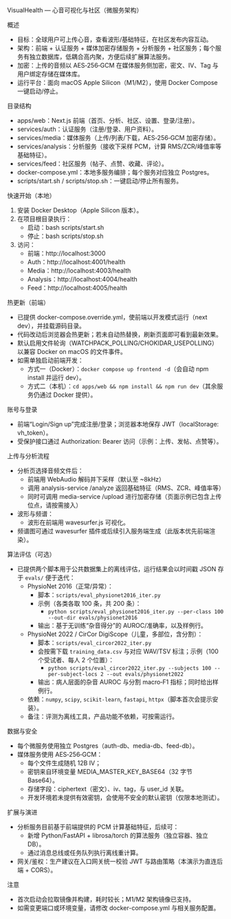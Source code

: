 VisualHealth — 心音可视化与社区（微服务架构）

概述
- 目标：全球用户可上传心音，查看波形/基础特征，在社区发布内容互动。
- 架构：前端 + 认证服务 + 媒体加密存储服务 + 分析服务 + 社区服务；每个服务有独立数据库，低耦合高内聚，方便后续扩展算法服务。
- 加密：上传的音频以 AES‑256‑GCM 在媒体服务侧加密，密文、IV、Tag 与用户绑定存储在媒体库。
- 运行平台：面向 macOS Apple Silicon（M1/M2），使用 Docker Compose 一键启动/停止。

目录结构
- apps/web：Next.js 前端（首页、分析、社区、设置、登录/注册）。
- services/auth：认证服务（注册/登录、用户资料）。
- services/media：媒体服务（上传/列表/下载，AES‑256‑GCM 加密存储）。
- services/analysis：分析服务（接收下采样 PCM，计算 RMS/ZCR/峰值率等基础特征）。
- services/feed：社区服务（帖子、点赞、收藏、评论）。
- docker-compose.yml：本地多服务编排；每个服务对应独立 Postgres。
- scripts/start.sh / scripts/stop.sh：一键启动/停止所有服务。

快速开始（本地）
1) 安装 Docker Desktop（Apple Silicon 版本）。
2) 在项目根目录执行：
   - 启动：bash scripts/start.sh
   - 停止：bash scripts/stop.sh
3) 访问：
   - 前端：http://localhost:3000
   - Auth：http://localhost:4001/health
   - Media：http://localhost:4003/health
   - Analysis：http://localhost:4004/health
   - Feed：http://localhost:4005/health

热更新（前端）
- 已提供 docker-compose.override.yml，使前端以开发模式运行（next dev），并挂载源码目录。
- 代码改动后浏览器会热更新；若未自动热替换，刷新页面即可看到最新效果。
- 默认启用文件轮询（WATCHPACK_POLLING/CHOKIDAR_USEPOLLING）以兼容 Docker on macOS 的文件事件。
- 如需单独启动前端开发：
  - 方式一（Docker）：`docker compose up frontend -d`（会自动 npm install 并运行 dev）。
  - 方式二（本机）：`cd apps/web && npm install && npm run dev`（其余服务仍通过 Docker 提供）。

账号与登录
- 前端“Login/Sign up”完成注册/登录；浏览器本地保存 JWT（localStorage: vh_token）。
- 受保护接口通过 Authorization: Bearer <token> 访问（示例：上传、发帖、点赞等）。

上传与分析流程
- 分析页选择音频文件后：
  - 前端用 WebAudio 解码并下采样（默认至 ~8kHz）
  - 调用 analysis-service /analyze 返回基础特征（RMS、ZCR、峰值率等）
  - 同时可调用 media-service /upload 进行加密存储（页面示例已包含上传位点，请按需接入）
- 波形与频谱：
  - 波形在前端用 wavesurfer.js 可视化。
 - 频谱图可通过 wavesurfer 插件或后续引入服务端生成（此版本优先前端渲染）。

算法评估（可选）
- 已提供两个脚本用于公共数据集上的离线评估，运行结果会以时间戳 JSON 存于 `evals/` 便于迭代：
  - PhysioNet 2016（正常/异常）：
    - 脚本：`scripts/eval_physionet2016_iter.py`
    - 示例（各类各取 100 条，共 200 条）：
      - `python scripts/eval_physionet2016_iter.py --per-class 100 --out-dir evals/physionet2016`
    - 输出：基于无训练“杂音得分”的 AUROC/准确率，以及样例行。
  - PhysioNet 2022 / CirCor DigiScope（儿童，多部位，含分割）：
    - 脚本：`scripts/eval_circor2022_iter.py`
    - 会按需下载 `training_data.csv` 与对应 WAV/TSV 标注；示例（100 个受试者、每人 2 个位置）：
      - `python scripts/eval_circor2022_iter.py --subjects 100 --per-subject-locs 2 --out evals/physionet2022`
    - 输出：病人层面的杂音 AUROC 与分割 macro‑F1 指标；同时给出样例行。
  - 依赖：`numpy`, `scipy`, `scikit-learn`, `fastapi`, `httpx`（脚本首次会提示安装）。
  - 备注：评测为离线工具，产品功能不依赖，可按需运行。

数据与安全
- 每个微服务使用独立 Postgres（auth-db、media-db、feed-db）。
- 媒体服务使用 AES‑256‑GCM：
  - 每个文件生成随机 12B IV；
  - 密钥来自环境变量 MEDIA_MASTER_KEY_BASE64（32 字节 Base64）。
  - 存储字段：ciphertext（密文）、iv、tag，与 user_id 关联。
  - 开发环境若未提供有效密钥，会使用不安全的默认密钥（仅限本地测试）。

扩展与演进
- 分析服务目前基于前端提供的 PCM 计算基础特征，后续可：
  - 新增 Python/FastAPI + librosa/torch 的算法服务（独立容器、独立 DB）。
  - 通过消息总线或任务队列执行离线重计算。
- 网关/鉴权：生产建议在入口网关统一校验 JWT 与路由策略（本演示为直连后端 + CORS）。

注意
- 首次启动会拉取镜像并构建，耗时较长；M1/M2 架构镜像已支持。
- 如需变更端口或环境变量，请修改 docker-compose.yml 与相关服务配置。
